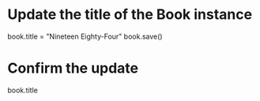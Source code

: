 # Update the title of the Book instance
book.title = "Nineteen Eighty-Four"
book.save()

# Confirm the update
book.title
